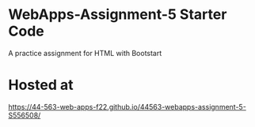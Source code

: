 # WebApps-Assignment-5 Starter Code
A practice assignment for HTML with Bootstart
# Hosted at
 https://44-563-web-apps-f22.github.io/44563-webapps-assignment-5-S556508/
